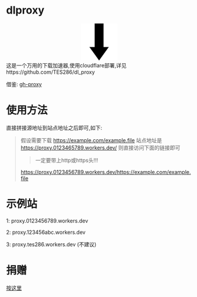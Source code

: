 # dlproxy
<div style="text-align: center;width: 100px;margin: auto;">
<img src="logo.svg" style=""/>
</div>
这是一个万用的下载加速器,使用cloudflare部署,详见https://github.com/TES286/dl_proxy

借鉴: [gh-proxy](https://github.com/hunshcn/gh-proxy)

# 使用方法
直接拼接源地址到站点地址之后即可,如下:

> 假设需要下载 https://example.com/example.file 站点地址是 https://proxy.0123465789.workers.dev/ 则直接访问下面的链接即可
>
> > 一定要带上http或https头!!!
>
> https://proxy.0123456789.workers.dev/https://example.com/example.file

# 示例站 

1: proxy.0123456789.workers.dev

2: proxy.123456abc.workers.dev

3: proxy.tes286.workers.dev (不建议)

# 捐赠
[按这里](Donate.html)
